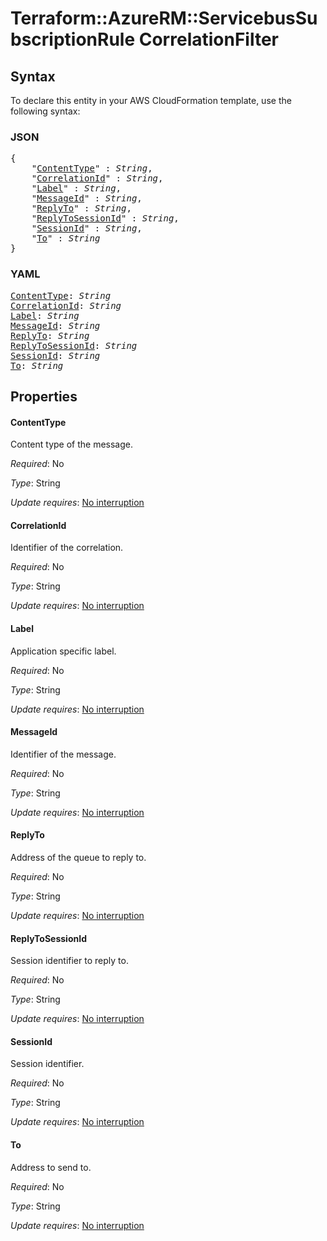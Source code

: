 # Terraform::AzureRM::ServicebusSubscriptionRule CorrelationFilter

## Syntax

To declare this entity in your AWS CloudFormation template, use the following syntax:

### JSON

<pre>
{
    "<a href="#contenttype" title="ContentType">ContentType</a>" : <i>String</i>,
    "<a href="#correlationid" title="CorrelationId">CorrelationId</a>" : <i>String</i>,
    "<a href="#label" title="Label">Label</a>" : <i>String</i>,
    "<a href="#messageid" title="MessageId">MessageId</a>" : <i>String</i>,
    "<a href="#replyto" title="ReplyTo">ReplyTo</a>" : <i>String</i>,
    "<a href="#replytosessionid" title="ReplyToSessionId">ReplyToSessionId</a>" : <i>String</i>,
    "<a href="#sessionid" title="SessionId">SessionId</a>" : <i>String</i>,
    "<a href="#to" title="To">To</a>" : <i>String</i>
}
</pre>

### YAML

<pre>
<a href="#contenttype" title="ContentType">ContentType</a>: <i>String</i>
<a href="#correlationid" title="CorrelationId">CorrelationId</a>: <i>String</i>
<a href="#label" title="Label">Label</a>: <i>String</i>
<a href="#messageid" title="MessageId">MessageId</a>: <i>String</i>
<a href="#replyto" title="ReplyTo">ReplyTo</a>: <i>String</i>
<a href="#replytosessionid" title="ReplyToSessionId">ReplyToSessionId</a>: <i>String</i>
<a href="#sessionid" title="SessionId">SessionId</a>: <i>String</i>
<a href="#to" title="To">To</a>: <i>String</i>
</pre>

## Properties

#### ContentType

Content type of the message.

_Required_: No

_Type_: String

_Update requires_: [No interruption](https://docs.aws.amazon.com/AWSCloudFormation/latest/UserGuide/using-cfn-updating-stacks-update-behaviors.html#update-no-interrupt)

#### CorrelationId

Identifier of the correlation.

_Required_: No

_Type_: String

_Update requires_: [No interruption](https://docs.aws.amazon.com/AWSCloudFormation/latest/UserGuide/using-cfn-updating-stacks-update-behaviors.html#update-no-interrupt)

#### Label

Application specific label.

_Required_: No

_Type_: String

_Update requires_: [No interruption](https://docs.aws.amazon.com/AWSCloudFormation/latest/UserGuide/using-cfn-updating-stacks-update-behaviors.html#update-no-interrupt)

#### MessageId

Identifier of the message.

_Required_: No

_Type_: String

_Update requires_: [No interruption](https://docs.aws.amazon.com/AWSCloudFormation/latest/UserGuide/using-cfn-updating-stacks-update-behaviors.html#update-no-interrupt)

#### ReplyTo

Address of the queue to reply to.

_Required_: No

_Type_: String

_Update requires_: [No interruption](https://docs.aws.amazon.com/AWSCloudFormation/latest/UserGuide/using-cfn-updating-stacks-update-behaviors.html#update-no-interrupt)

#### ReplyToSessionId

Session identifier to reply to.

_Required_: No

_Type_: String

_Update requires_: [No interruption](https://docs.aws.amazon.com/AWSCloudFormation/latest/UserGuide/using-cfn-updating-stacks-update-behaviors.html#update-no-interrupt)

#### SessionId

Session identifier.

_Required_: No

_Type_: String

_Update requires_: [No interruption](https://docs.aws.amazon.com/AWSCloudFormation/latest/UserGuide/using-cfn-updating-stacks-update-behaviors.html#update-no-interrupt)

#### To

Address to send to.

_Required_: No

_Type_: String

_Update requires_: [No interruption](https://docs.aws.amazon.com/AWSCloudFormation/latest/UserGuide/using-cfn-updating-stacks-update-behaviors.html#update-no-interrupt)

